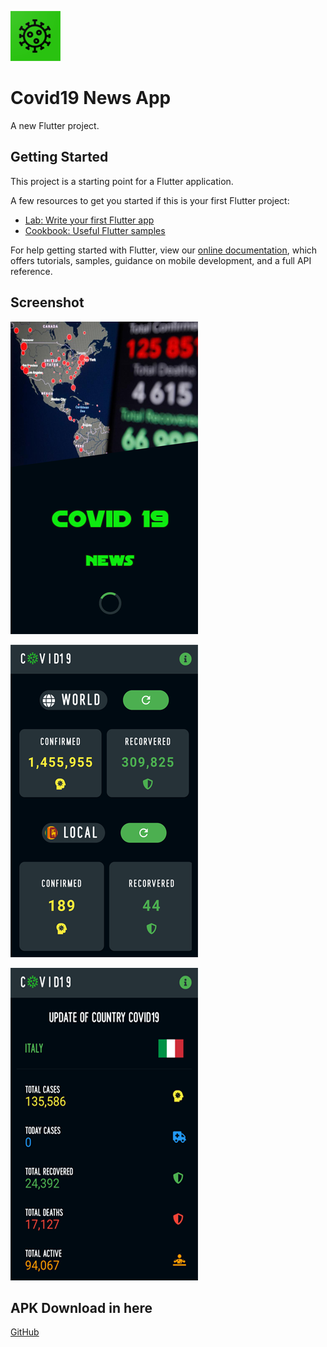 ![GitHub Logo](https://github.com/shangar19/Covid19/blob/master/LOGO.png)

# Covid19 News App

A new Flutter project.

## Getting Started

This project is a starting point for a Flutter application.

A few resources to get you started if this is your first Flutter project:

- [Lab: Write your first Flutter app](https://flutter.dev/docs/get-started/codelab)
- [Cookbook: Useful Flutter samples](https://flutter.dev/docs/cookbook)

For help getting started with Flutter, view our
[online documentation](https://flutter.dev/docs), which offers tutorials,
samples, guidance on mobile development, and a full API reference.

## Screenshot
![GitHub Logo](https://github.com/shangar19/Covid19/blob/master/Screesho01.png)

![GitHub Logo](https://github.com/shangar19/Covid19/blob/master/Screesho02.png)

![GitHub Logo](https://github.com/shangar19/Covid19/blob/master/Screesho03.png)

## APK Download in here
[GitHub](https://mega.nz/file/y44xXC7Z#0Uzo0YPat_-Rm3_B6zk1BOs9jNCqDvxD0-mXLJkvxaA)
